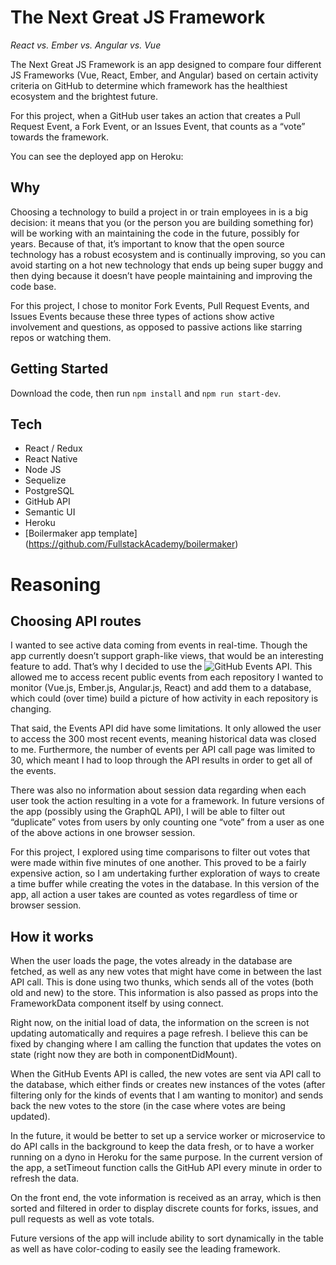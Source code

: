 # The Next Great JS Framework 

_React vs. Ember vs. Angular vs. Vue_

The Next Great JS Framework is an app designed to compare four different JS Frameworks (Vue, React, Ember, and Angular) based on certain activity criteria on GitHub to determine which framework has the healthiest ecosystem and the brightest future. 

For this project, when a GitHub user takes an action that creates a Pull Request Event, a Fork Event, or an Issues Event, that counts as a “vote” towards the framework. 

You can see the deployed app on Heroku: <link here> 

## Why

Choosing a technology to build a project in or train employees in is a big decision: it means that you (or the person you are building something for) will be working with an maintaining the code in the future, possibly for years. Because of that, it’s important to know that the open source technology has a robust ecosystem and is continually improving, so you can avoid starting on a hot new technology that ends up being super buggy and then dying because it doesn’t have people maintaining and improving the code base. 

For this project, I chose to monitor Fork Events, Pull Request Events, and Issues Events because these three types of actions show active involvement and questions, as opposed to passive actions like starring repos or watching them.

## Getting Started

Download the code, then run `npm install` and `npm run start-dev`.

## Tech 

* React / Redux
* React Native
* Node JS
* Sequelize
* PostgreSQL
* GitHub API 
* Semantic UI 
* Heroku 
* [Boilermaker app template] (https://github.com/FullstackAcademy/boilermaker)

# Reasoning 

## Choosing API routes 

I wanted to see active data coming from events in real-time. Though the app currently doesn’t support graph-like views, that would be an interesting feature to add. That’s why I decided to use the ![GitHub Events API](https://developer.github.com/v3/activity/events/types/). This allowed me to access recent public events from each repository I wanted to monitor (Vue.js, Ember.js, Angular.js, React) and add them to a database, which could (over time) build a picture of how activity in each repository is changing. 

That said, the Events API did have some limitations. It only allowed the user to access the 300 most recent events, meaning historical data was closed to me. Furthermore, the number of events per API call page was limited to 30, which meant I had to loop through the API results in order to get all of the events. 

There was also no information about session data regarding when each user took the action resulting in a vote for a framework. In future versions of the app (possibly using the GraphQL API), I will be able to filter out “duplicate” votes from users by only counting one “vote” from a user as one of the above actions in one browser session. 

For this project, I explored using time comparisons to filter out votes that were made within five minutes of one another. This proved to be a fairly expensive action, so I am undertaking further exploration of ways to create a time buffer while creating the votes in the database. In this version of the app, all action a user takes are counted as votes regardless of time or browser session.  

## How it works 

When the user loads the page, the votes already in the database are fetched, as well as any new votes that might have come in between the last API call. This is done using two thunks, which sends all of the votes (both old and new) to the store. This information is also passed as props into the FrameworkData component itself by using connect.

Right now, on the initial load of data, the information on the screen is not updating automatically and requires a page refresh. I believe this can be fixed by changing where I am calling the function that updates the votes on state (right now they are both in componentDidMount).  

When the GitHub Events API is called, the new votes are sent via API call to the database, which either finds or creates new instances of the votes (after filtering only for the kinds of events that I am wanting to monitor) and sends back the new votes to the store (in the case where votes are being updated).

In the future, it would be better to set up a service worker or microservice to do API calls in the background to keep the data fresh, or to have a worker running on a dyno in Heroku for the same purpose. In the current version of the app, a setTimeout function calls the GitHub API every minute in order to refresh the data. 

On the front end, the vote information is received as an array, which is then sorted and filtered in order to display discrete counts for forks, issues, and pull requests as well as vote totals. 

Future versions of the app will include ability to sort dynamically in the table as well as have color-coding to easily see the leading framework. 
